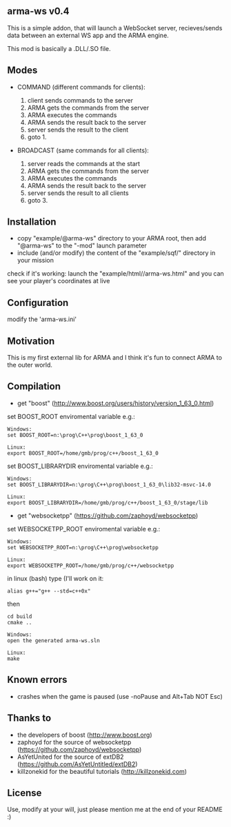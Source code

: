 ## arma-ws v0.4

This is a simple addon, that will launch a WebSocket server, recieves/sends data between an external WS app and the ARMA engine.

This mod is basically a .DLL/.SO file.

## Modes

- COMMAND (different commands for clients):
	1. client sends commands to the server
	2. ARMA gets the commands from the server
	3. ARMA executes the commands
	4. ARMA sends the result back to the server
	5. server sends the result to the client
	6. goto 1.

- BROADCAST (same commands for all clients):
	1. server reads the commands at the start
	2. ARMA gets the commands from the server
	3. ARMA executes the commands
	4. ARMA sends the result back to the server
	5. server sends the result to all clients
	6. goto 3.

## Installation

- copy "example/@arma-ws" directory to your ARMA root, then add "@arma-ws" to the "-mod" launch parameter
- include (and/or modify) the content of the "example/sqf/<mode>" directory in your mission

check if it's working: launch the "example/html/<mode>/arma-ws.html" and you can see your player's coordinates at live

## Configuration

modify the 'arma-ws.ini'

## Motivation

This is my first external lib for ARMA and I think it's fun to connect ARMA to the outer world.

## Compilation

- get "boost" (http://www.boost.org/users/history/version_1_63_0.html)

set BOOST_ROOT enviromental variable
e.g.:
```
Windows:
set BOOST_ROOT=n:\prog\C++\prog\boost_1_63_0

Linux:
export BOOST_ROOT=/home/gmb/prog/c++/boost_1_63_0
```
set BOOST_LIBRARYDIR enviromental variable
e.g.:
```
Windows:
set BOOST_LIBRARYDIR=n:\prog\C++\prog\boost_1_63_0\lib32-msvc-14.0

Linux:
export BOOST_LIBRARYDIR=/home/gmb/prog/c++/boost_1_63_0/stage/lib
```

- get "websocketpp" (https://github.com/zaphoyd/websocketpp)

set WEBSOCKETPP_ROOT enviromental variable
e.g.:
```
Windows:
set WEBSOCKETPP_ROOT=n:\prog\C++\prog\websocketpp

Linux:
export WEBSOCKETPP_ROOT=/home/gmb/prog/c++/websocketpp
```

in linux (bash) type (I'll work on it:
```
alias g++="g++ --std=c++0x"
```

then
```
cd build
cmake ..

Windows:
open the generated arma-ws.sln

Linux:
make
```

## Known errors

- crashes when the game is paused (use -noPause and Alt+Tab NOT Esc)

## Thanks to

- the developers of boost (http://www.boost.org)
- zaphoyd for the source of websocketpp (https://github.com/zaphoyd/websocketpp)
- AsYetUnited for the source of extDB2 (https://github.com/AsYetUntitled/extDB2)
- killzonekid for the beautiful tutorials (http://killzonekid.com)

## License

Use, modify at your will, just please mention me at the end of your README :)
